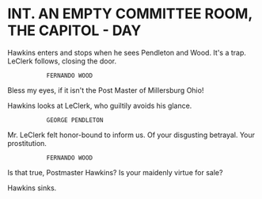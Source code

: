 
# INT. AN EMPTY COMMITTEE ROOM, THE CAPITOL - DAY

Hawkins enters and stops when he sees Pendleton and Wood.
It's a trap. LeClerk follows, closing the door.

			   FERNANDO WOOD
Bless my eyes, if it isn't the Post
Master of Millersburg Ohio!

Hawkins looks at LeClerk, who guiltily avoids his glance.

			   GEORGE PENDLETON
Mr. LeClerk felt honor-bound to
inform us. Of your disgusting
betrayal. Your prostitution.

			   FERNANDO WOOD
Is that true, Postmaster Hawkins?
Is your maidenly virtue for sale?

Hawkins sinks.
